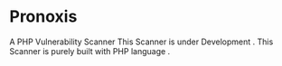 # Pronoxis
A PHP Vulnerability Scanner
This Scanner is under Development . 
This Scanner is purely built with PHP language . 
